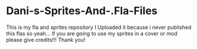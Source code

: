 # Dani-s-Sprites-And-.Fla-Files 
This is my fla and sprites repository
I Uploaded it because i never published this flas so yeah...
If you are going to use my sprites in a cover or mod please give credits!!!
Thank you!
